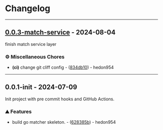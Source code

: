 # Changelog

---
## [0.0.3-match-service](https://github.com/hedon954/go-matcher/compare/v0.0.2-match-service..v0.0.3-match-service) - 2024-08-04

finish match service layer

### ⚙️ Miscellaneous Chores

- **(ci)** change git cliff config - ([834db10](https://github.com/hedon954/go-matcher/commit/834db10d2c1e7f06f27721c77412f6d853756bd3)) - hedon954

<!-- generated by git-cliff -->

---
## 0.0.1-init - 2024-07-09

Init project with pre commit hooks and GitHub Actions.

### ⛰️ Features

- build go matcher skeleton. - ([628385b](https://github.com/hedon954/go-matcher/commit/628385bfd2c9dd39813cc130215facea4a88995e)) - hedon954


